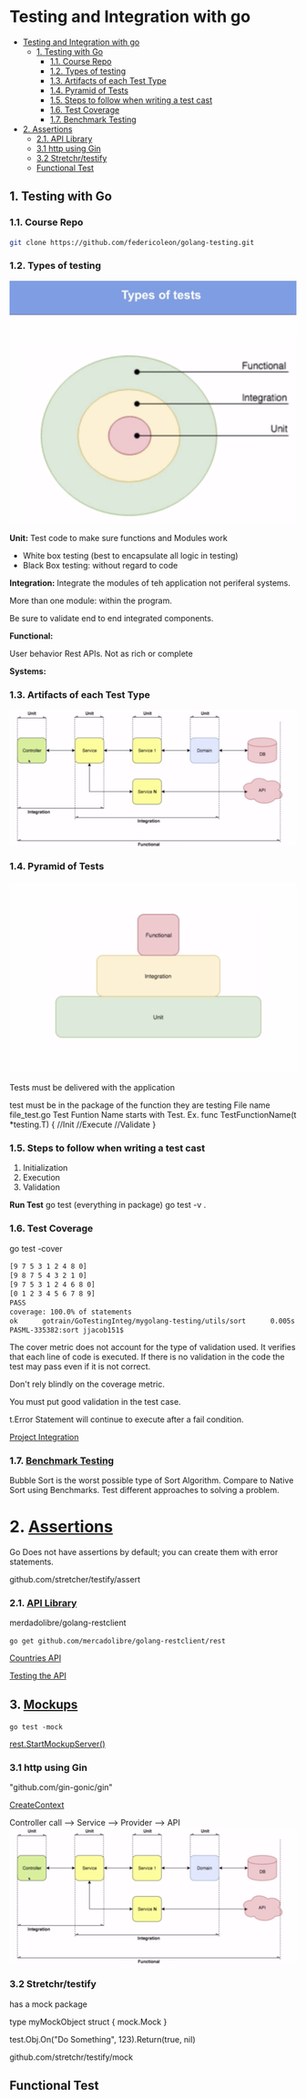 # Testing and Integration with go

<!-- TOC -->

- [Testing and Integration with go](#testing-and-integration-with-go)
  - [1. Testing with Go](#1-testing-with-go)
    - [1.1. Course Repo](#11-course-repo)
    - [1.2. Types of testing](#12-types-of-testing)
    - [1.3. Artifacts of each Test Type](#13-artifacts-of-each-test-type)
    - [1.4. Pyramid of Tests](#14-pyramid-of-tests)
    - [1.5. Steps to follow when writing a test cast](#15-steps-to-follow-when-writing-a-test-cast)
    - [1.6. Test Coverage](#16-test-coverage)
    - [1.7. Benchmark Testing](#17-benchmark-testing)
- [2. Assertions](#2-assertions)
    - [2.1. API Library](#21-api-library)
    - [3.1 http using Gin](#31-http-using-gin)
    - [3.2 Stretchr/testify](#32-stretchrtestify)
  - [Functional Test](#functional-test)

<!-- /TOC -->
## 1. Testing with Go
### 1.1. Course Repo

```sh
git clone https://github.com/federicoleon/golang-testing.git
```

### 1.2. Types of testing

![TestType](Resources/TestTypes.png)

**Unit:** Test code to make sure functions and Modules work

- White box testing (best to encapsulate all logic in testing)
- Black Box testing: without regard to code

**Integration:** Integrate the modules of teh application not periferal systems.

More than one module: within the program.

Be sure to validate end to end integrated components.

**Functional:**

User behavior
Rest APIs.
Not as rich or complete

**Systems:**

### 1.3. Artifacts of each Test Type

![TestType](Resources/ArtifactsofTypes.png)

### 1.4. Pyramid of Tests

![Pyramid](Resources/Pyramid.png)

Tests must be delivered with the application

test must be in the package of the function they are testing
File name file_test.go
Test Funtion Name starts with Test. Ex.
func TestFunctionName(t *testing.T) {
    //Init
    //Execute
    //Validate
}

### 1.5. Steps to follow when writing a test cast

1. Initialization
2. Execution
3. Validation

**Run Test**
go test (everything in package)
go test -v .

### 1.6. Test Coverage

go test -cover

```PASML-335382:sort jjacob151$ go test -cover
[9 7 5 3 1 2 4 8 0]
[9 8 7 5 4 3 2 1 0]
[9 7 5 3 1 2 4 6 8 0]
[0 1 2 3 4 5 6 7 8 9]
PASS
coverage: 100.0% of statements
ok      gotrain/GoTestingInteg/mygolang-testing/utils/sort      0.005s
PASML-335382:sort jjacob151$
```

The cover metric does not account for the type of validation used.
It verifies that each line of code is executed.
If there is no validation in the code the test may pass even if it is not correct.

Don't rely blindly on the coverage metric.

You must put good validation in the test case.

t.Error Statement will continue to execute after a fail condition.

[Project Integration](mygolang-testing/IntegrationTest.md)

### 1.7. [Benchmark Testing](mygolang-testing/BenchmarkTest.md)

Bubble Sort is the worst possible type of Sort Algorithm. Compare to Native Sort using Benchmarks.
Test different approaches to solving a problem.

# 2. [Assertions](https://drive.google.com/file/d/1r5q5i1sATsP510TCInQ6FhPjWbXVMUyt/view?usp=sharing)

Go Does not have assertions by default; you can create them with error statements.

github.com/stretcher/testify/assert

### 2.1. [API Library](mygolangTesting/api/domain/locations/providerlocations/scenarios.md)

merdadolibre/golang-restclient

```go get github.com/mercadolibre/golang-restclient/rest```

[Countries API](https://api.mercadolibre.com/countries)

[Testing the API](mygolang-testing/api/domain/locations/providerlocations/provider_locations_test.go)

## 3. [Mockups](https://github.com/mercadolibre/golang-restclient/#mockups)

```go test -mock```

[rest.StartMockupServer()](mygolangTesting/api/domain/locations/providerlocations/provider_locations_test.go)

### 3.1 http using Gin
"github.com/gin-gonic/gin"


[CreateContext](mygolangTesting/api/controllers/controller_locations_test.go)

Controller call --> Service --> Provider --> API
![Controller call --> Service --> Provider --> API](Resources/ArtifactsofTypes.png)

### 3.2 Stretchr/testify
has a mock package

type myMockObject struct {
    mock.Mock
}

test.Obj.On("Do Something", 123).Return(true, nil)

github.com/stretchr/testify/mock

## Functional Test